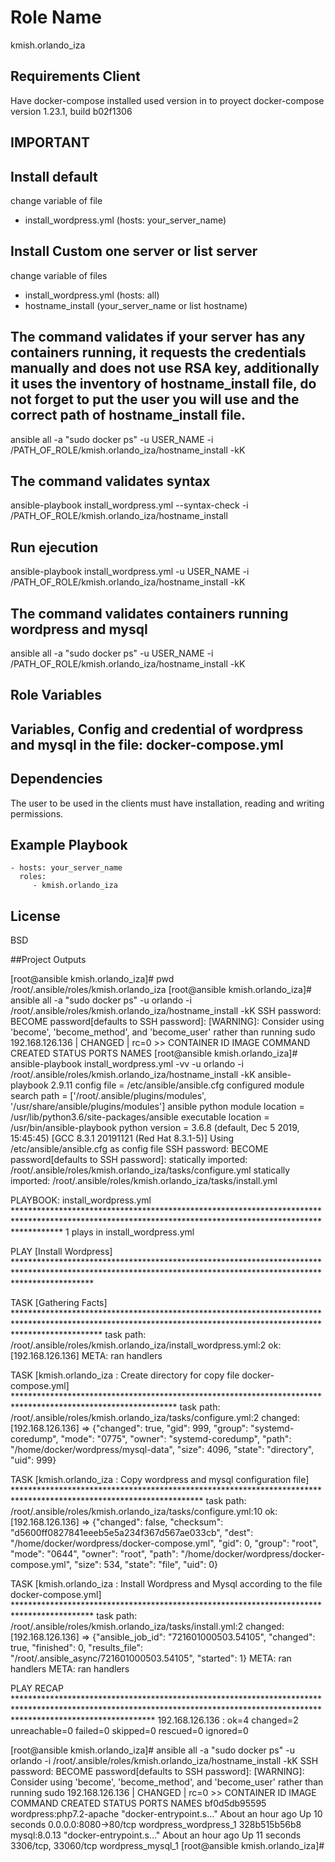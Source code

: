 Role Name
=========
kmish.orlando_iza

Requirements Client
-------------------
Have docker-compose installed
used version in to proyect
docker-compose version 1.23.1, build b02f1306
## IMPORTANT ##
## Install default ##
change variable of file 
 - install_wordpress.yml (hosts: your_server_name)

## Install Custom one server or list server ##
change variable of files
 - install_wordpress.yml (hosts: all)
 - hostname_install      (your_server_name or list hostname)
## The command validates if your server has any containers running, it requests the credentials manually and does not use RSA key, additionally it uses the inventory of hostname_install file, do not forget to put the user you will use and the correct path of hostname_install file.
ansible all -a "sudo docker ps" -u USER_NAME -i /PATH_OF_ROLE/kmish.orlando_iza/hostname_install -kK

## The command validates syntax
ansible-playbook install_wordpress.yml --syntax-check -i /PATH_OF_ROLE/kmish.orlando_iza/hostname_install

## Run ejecution
ansible-playbook install_wordpress.yml -u USER_NAME -i /PATH_OF_ROLE/kmish.orlando_iza/hostname_install -kK

## The command validates containers running wordpress and mysql
ansible all -a "sudo docker ps" -u USER_NAME -i /PATH_OF_ROLE/kmish.orlando_iza/hostname_install -kK

Role Variables
--------------
## Variables, Config and credential of wordpress and mysql in the file: docker-compose.yml
Dependencies
------------
The user to be used in the clients must have installation, reading and writing permissions.


Example Playbook
----------------

    - hosts: your_server_name
      roles:
         - kmish.orlando_iza

License
-------

BSD

##Project Outputs

[root@ansible kmish.orlando_iza]# pwd
/root/.ansible/roles/kmish.orlando_iza
[root@ansible kmish.orlando_iza]# ansible all -a "sudo docker ps" -u orlando -i /root/.ansible/roles/kmish.orlando_iza/hostname_install -kK
SSH password:
BECOME password[defaults to SSH password]:
[WARNING]: Consider using 'become', 'become_method', and 'become_user' rather than running sudo
192.168.126.136 | CHANGED | rc=0 >>
CONTAINER ID        IMAGE               COMMAND             CREATED             STATUS              PORTS               NAMES
[root@ansible kmish.orlando_iza]# ansible-playbook install_wordpress.yml -vv -u orlando -i /root/.ansible/roles/kmish.orlando_iza/hostname_install -kK
ansible-playbook 2.9.11
  config file = /etc/ansible/ansible.cfg
  configured module search path = ['/root/.ansible/plugins/modules', '/usr/share/ansible/plugins/modules']
  ansible python module location = /usr/lib/python3.6/site-packages/ansible
  executable location = /usr/bin/ansible-playbook
  python version = 3.6.8 (default, Dec  5 2019, 15:45:45) [GCC 8.3.1 20191121 (Red Hat 8.3.1-5)]
Using /etc/ansible/ansible.cfg as config file
SSH password:
BECOME password[defaults to SSH password]:
statically imported: /root/.ansible/roles/kmish.orlando_iza/tasks/configure.yml
statically imported: /root/.ansible/roles/kmish.orlando_iza/tasks/install.yml

PLAYBOOK: install_wordpress.yml **********************************************************************************************************************************************************
1 plays in install_wordpress.yml

PLAY [Install Wordpress] *****************************************************************************************************************************************************************

TASK [Gathering Facts] *******************************************************************************************************************************************************************
task path: /root/.ansible/roles/kmish.orlando_iza/install_wordpress.yml:2
ok: [192.168.126.136]
META: ran handlers

TASK [kmish.orlando_iza : Create directory for copy file docker-compose.yml] *************************************************************************************************************
task path: /root/.ansible/roles/kmish.orlando_iza/tasks/configure.yml:2
changed: [192.168.126.136] => {"changed": true, "gid": 999, "group": "systemd-coredump", "mode": "0775", "owner": "systemd-coredump", "path": "/home/docker/wordpress/mysql-data", "size": 4096, "state": "directory", "uid": 999}

TASK [kmish.orlando_iza : Copy wordpress and mysql configuration file] *******************************************************************************************************************
task path: /root/.ansible/roles/kmish.orlando_iza/tasks/configure.yml:10
ok: [192.168.126.136] => {"changed": false, "checksum": "d5600ff0827841eeeb5e5a234f367d567ae033cb", "dest": "/home/docker/wordpress/docker-compose.yml", "gid": 0, "group": "root", "mode": "0644", "owner": "root", "path": "/home/docker/wordpress/docker-compose.yml", "size": 534, "state": "file", "uid": 0}

TASK [kmish.orlando_iza : Install Wordpress and Mysql according to the file docker-compose.yml] ******************************************************************************************
task path: /root/.ansible/roles/kmish.orlando_iza/tasks/install.yml:2
changed: [192.168.126.136] => {"ansible_job_id": "721601000503.54105", "changed": true, "finished": 0, "results_file": "/root/.ansible_async/721601000503.54105", "started": 1}
META: ran handlers
META: ran handlers

PLAY RECAP *******************************************************************************************************************************************************************************
192.168.126.136            : ok=4    changed=2    unreachable=0    failed=0    skipped=0    rescued=0    ignored=0

[root@ansible kmish.orlando_iza]# ansible all -a "sudo docker ps" -u orlando -i /root/.ansible/roles/kmish.orlando_iza/hostname_install -kK
SSH password:
BECOME password[defaults to SSH password]:
[WARNING]: Consider using 'become', 'become_method', and 'become_user' rather than running sudo
192.168.126.136 | CHANGED | rc=0 >>
CONTAINER ID        IMAGE                     COMMAND                  CREATED             STATUS              PORTS                  NAMES
bf0d5db95595        wordpress:php7.2-apache   "docker-entrypoint.s…"   About an hour ago   Up 10 seconds       0.0.0.0:8080->80/tcp   wordpress_wordpress_1
328b515b56b8        mysql:8.0.13              "docker-entrypoint.s…"   About an hour ago   Up 11 seconds       3306/tcp, 33060/tcp    wordpress_mysql_1
[root@ansible kmish.orlando_iza]#


